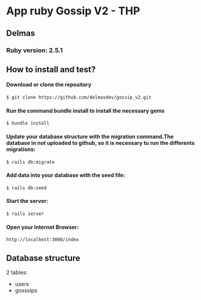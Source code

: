 <!DOCTYPE html>
<html>
<body>
  <div>
  <h1>App ruby Gossip V2 - THP</h1>
    <h2>Delmas</h2>
      <h3>Ruby version: 2.5.1</h3>
   <h2>How to install and test?</h2>
      <h4>Download or clone the repository</h4>
        <code>$ git clone https://github.com/delmasdev/gossip_v2.git</code>
      <h4>Run the command bundle install to install the necessary gems</h4>
        <code>$ bundle install</code>
      <h4>Update your database structure with the migration command.The database in not uploaded to github, so it is necessary tu run the differents migrations:</h4>
        <code>$ rails db:migrate</code>
      <h4>Add data into your database with the seed file:</h4>
        <code>$ rails db:seed</code>
      <h4>Start the server:</h4>
        <code>$ rails server</code>
      <h4>Open your Internet Browser:</h4>
        <code>http://localhost:3000/index</code>
      </div>
      <div>
        <h2>Database structure</h2>
        <p>2 tables:</p>
        <ul>
          <li>users</li>
          <li>gosssips</li>
        </ul>
     </div>
</body>
</html>
